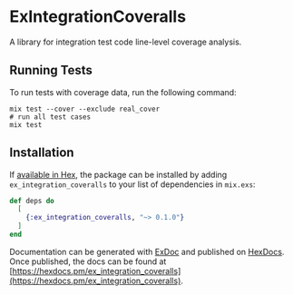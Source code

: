 # ExIntegrationCoveralls

A library for integration test code line-level coverage analysis.

## Running Tests

To run tests with coverage data, run the following command:

```shell
mix test --cover --exclude real_cover
# run all test cases
mix test
```

## Installation

If [available in Hex](https://hex.pm/docs/publish), the package can be installed
by adding `ex_integration_coveralls` to your list of dependencies in `mix.exs`:

```elixir
def deps do
  [
    {:ex_integration_coveralls, "~> 0.1.0"}
  ]
end
```

Documentation can be generated with [ExDoc](https://github.com/elixir-lang/ex_doc)
and published on [HexDocs](https://hexdocs.pm). Once published, the docs can
be found at [https://hexdocs.pm/ex_integration_coveralls](https://hexdocs.pm/ex_integration_coveralls).

